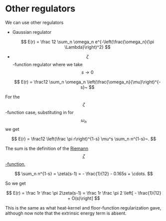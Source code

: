 # Other regulators

We can use other regulators

* Gaussian regulator

  $$
  E(r) = \frac 12 \sum_n \omega_n e^{-\left(\frac{\omega_n}{\pi \Lambda}\right)^2}
  $$

* $$\zeta$$-function regulator where we take $$s\to 0$$

  $$
  E(r) = \frac12 \sum_n \omega_n \left(\frac{\omega_n}{\mu}\right)^{-s}~
  $$

For the $$\zeta$$-function case, substituting in for $$\omega_n$$we get

$$
E(r) = \frac12 \left(\frac \pi r\right)^{1-s} \mu^s \sum_n n^{1-s}~.
$$

The sum is the definition of the [Riemann $$\zeta$$-function](https://en.wikipedia.org/wiki/Riemann_zeta_function),

$$
\sum_n n^{1-s} = \zeta(s-1) = - \frac{1}{12} - 0.165s + \cdots.
$$

So we get

$$
E(r) = \frac 1r \frac \pi 2\zeta(s-1) = \frac 1r \frac \pi 2 \left[ - \frac{1}{12} + O(s)\right]
$$

This is the same as what heat-kernel and floor-function regularization gave, although now note that the extrinsic energy term is absent.

